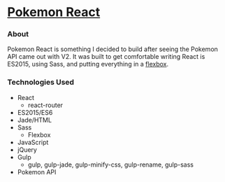 # [Pokemon React](http://codepen.io/thomasvaeth/full/obJZqb/)
### About
Pokemon React is something I decided to build after seeing the Pokemon API came out with V2. It was built to get comfortable writing React is ES2015, using Sass, and putting everything in a [flexbox](http://flexboxfroggy.com/).

### Technologies Used
* React
  - react-router
* ES2015/ES6
* Jade/HTML
* Sass
  - Flexbox
* JavaScript
* jQuery
* Gulp
  - gulp, gulp-jade, gulp-minify-css, gulp-rename, gulp-sass
* Pokemon API
